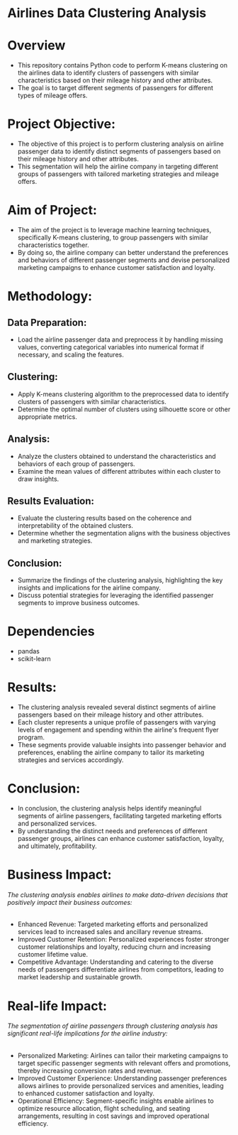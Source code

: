 # Airlines Data Clustering Analysis

# Overview
- This repository contains Python code to perform K-means clustering on the airlines data to identify clusters of passengers with similar characteristics based on their mileage history and other attributes.
- The goal is to target different segments of passengers for different types of mileage offers.

# Project Objective: 
- The objective of this project is to perform clustering analysis on airline passenger data to identify distinct segments of passengers based on their mileage history and other attributes.
- This segmentation will help the airline company in targeting different groups of passengers with tailored marketing strategies and mileage offers.

# Aim of Project: 
- The aim of the project is to leverage machine learning techniques, specifically K-means clustering, to group passengers with similar characteristics together.
- By doing so, the airline company can better understand the preferences and behaviors of different passenger segments and devise personalized marketing campaigns to enhance customer satisfaction and loyalty.

# Methodology:

## Data Preparation: 
- Load the airline passenger data and preprocess it by handling missing values, converting categorical variables into numerical format if necessary, and scaling the features.

## Clustering: 
- Apply K-means clustering algorithm to the preprocessed data to identify clusters of passengers with similar characteristics.
- Determine the optimal number of clusters using silhouette score or other appropriate metrics.

## Analysis: 
- Analyze the clusters obtained to understand the characteristics and behaviors of each group of passengers.
- Examine the mean values of different attributes within each cluster to draw insights.

## Results Evaluation: 
- Evaluate the clustering results based on the coherence and interpretability of the obtained clusters.
- Determine whether the segmentation aligns with the business objectives and marketing strategies.

## Conclusion: 
- Summarize the findings of the clustering analysis, highlighting the key insights and implications for the airline company.
- Discuss potential strategies for leveraging the identified passenger segments to improve business outcomes.

# Dependencies
- pandas
- scikit-learn

# Results: 
- The clustering analysis revealed several distinct segments of airline passengers based on their mileage history and other attributes.
- Each cluster represents a unique profile of passengers with varying levels of engagement and spending within the airline's frequent flyer program.
- These segments provide valuable insights into passenger behavior and preferences, enabling the airline company to tailor its marketing strategies and services accordingly.

# Conclusion:
- In conclusion, the clustering analysis helps identify meaningful segments of airline passengers, facilitating targeted marketing efforts and personalized services.
- By understanding the distinct needs and preferences of different passenger groups, airlines can enhance customer satisfaction, loyalty, and ultimately, profitability.

# Business Impact:
###### The clustering analysis enables airlines to make data-driven decisions that positively impact their business outcomes:
- Enhanced Revenue: Targeted marketing efforts and personalized services lead to increased sales and ancillary revenue streams.
- Improved Customer Retention: Personalized experiences foster stronger customer relationships and loyalty, reducing churn and increasing customer lifetime value.
- Competitive Advantage: Understanding and catering to the diverse needs of passengers differentiate airlines from competitors, leading to market leadership and sustainable growth.

# Real-life Impact:
###### The segmentation of airline passengers through clustering analysis has significant real-life implications for the airline industry:
- Personalized Marketing: Airlines can tailor their marketing campaigns to target specific passenger segments with relevant offers and promotions, thereby increasing conversion rates and revenue.
- Improved Customer Experience: Understanding passenger preferences allows airlines to provide personalized services and amenities, leading to enhanced customer satisfaction and loyalty.
- Operational Efficiency: Segment-specific insights enable airlines to optimize resource allocation, flight scheduling, and seating arrangements, resulting in cost savings and improved operational efficiency.
